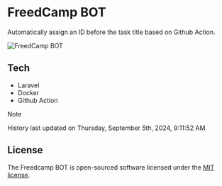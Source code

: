 # FreedCamp BOT

Automatically assign an ID before the task title based on Github Action.

![FreedCamp BOT](https://repository-images.githubusercontent.com/737932867/7d34798b-2680-471c-b089-a78a718d3d6a)

## Tech

- Laravel
- Docker
- Github Action

> [!NOTE]  
> History last updated on Thursday, September 5th, 2024, 9:11:52 AM

## License

The Freedcamp BOT is open-sourced software licensed under the [MIT license](https://opensource.org/licenses/MIT).
